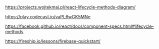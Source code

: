 https://projects.wojtekmaj.pl/react-lifecycle-methods-diagram/

https://play.codecast.io/vaPL6wGK5MNe


https://facebook.github.io/react/docs/component-specs.html#lifecycle-methods

https://fireship.io/lessons/firebase-quickstart/
